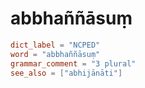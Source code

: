 # abbhaññāsuṃ

``` toml
dict_label = "NCPED"
word = "abbhaññāsuṃ"
grammar_comment = "3 plural"
see_also = ["abhijānāti"]
```


